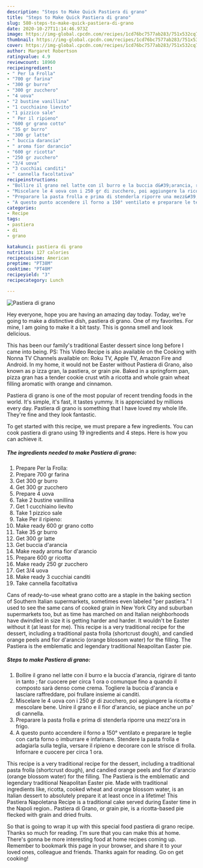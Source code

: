 ```yaml
---
description: "Steps to Make Quick Pastiera di grano"
title: "Steps to Make Quick Pastiera di grano"
slug: 580-steps-to-make-quick-pastiera-di-grano
date: 2020-10-27T11:14:46.973Z
image: https://img-global.cpcdn.com/recipes/1cd76bc7577ab283/751x532cq70/pastiera-di-grano-recipe-main-photo.jpg
thumbnail: https://img-global.cpcdn.com/recipes/1cd76bc7577ab283/751x532cq70/pastiera-di-grano-recipe-main-photo.jpg
cover: https://img-global.cpcdn.com/recipes/1cd76bc7577ab283/751x532cq70/pastiera-di-grano-recipe-main-photo.jpg
author: Margaret Robertson
ratingvalue: 4.9
reviewcount: 18960
recipeingredient:
- " Per la Frolla"
- "700 gr farina"
- "300 gr burro"
- "300 gr zucchero"
- "4 uova"
- "2 bustine vanillina"
- "1 cucchiaino lievito"
- "1 pizzico sale"
- " Per il ripieno"
- "600 gr grano cotto"
- "35 gr burro"
- "300 gr latte"
- " buccia darancia"
- " aroma fior darancio"
- "600 gr ricotta"
- "250 gr zucchero"
- "3/4 uova"
- "3 cucchiai canditi"
- " cannella facoltativa"
recipeinstructions:
- "Bollire il grano nel latte con il burro e la buccia d&#39;arancia, rigirare di tanto in tanto ; far cuocere per circa 1 ora o comunque fino a quando il composto sarà denso come crema. Togliere la buccia d&#39;arancia e lasciare raffreddare, poi frullare insieme ai canditi."
- "Miscelare le 4 uova con i 250 gr di zucchero, poi aggiungere la ricotta e mescolare bene. Unire il grano e il fior d&#39;arancio, se piace anche un po&#39; di cannella."
- "Preparare la pasta frolla e prima di stenderla riporre una mezz&#39;ora in frigo."
- "A questo punto accendere il forno a 150° ventilato e preparare le teglie con carta forno o imburrare e infarinare. Stendere la pasta frolla e adagiarla sulla teglia, versare il ripieno e decorare con le strisce di frolla. Infornare e cuocere per circa 1 ora."
categories:
- Recipe
tags:
- pastiera
- di
- grano

katakunci: pastiera di grano 
nutrition: 127 calories
recipecuisine: American
preptime: "PT38M"
cooktime: "PT40M"
recipeyield: "3"
recipecategory: Lunch

---
```



![Pastiera di grano](https://img-global.cpcdn.com/recipes/1cd76bc7577ab283/751x532cq70/pastiera-di-grano-recipe-main-photo.jpg)

Hey everyone, hope you are having an amazing day today. Today, we're going to make a distinctive dish, pastiera di grano. One of my favorites. For mine, I am going to make it a bit tasty. This is gonna smell and look delicious.

This has been our family&#39;s traditional Easter dessert since long before I came into being. PS: This Video Recipe is also available on the Cooking with Nonna TV Channels available on: Roku TV, Apple TV, Amazon Fire and Android. In my home, it would not be Easter without Pastiera di Grano, also known as p izza gran, la pastiera, or grain pie. Baked in a springform pan, pizza gran has a tender cookie crust wtih a ricotta and whole grain wheat filling aromatic with orange and cinnamon.

Pastiera di grano is one of the most popular of recent trending foods in the world. It's simple, it's fast, it tastes yummy. It is appreciated by millions every day. Pastiera di grano is something that I have loved my whole life. They're fine and they look fantastic.


To get started with this recipe, we must prepare a few ingredients. You can cook pastiera di grano using 19 ingredients and 4 steps. Here is how you can achieve it.

<!--inarticleads1-->

##### The ingredients needed to make Pastiera di grano:

1. Prepare  Per la Frolla:
1. Prepare 700 gr farina
1. Get 300 gr burro
1. Get 300 gr zucchero
1. Prepare 4 uova
1. Take 2 bustine vanillina
1. Get 1 cucchiaino lievito
1. Take 1 pizzico sale
1. Take  Per il ripieno:
1. Make ready 600 gr grano cotto
1. Take 35 gr burro
1. Get 300 gr latte
1. Get  buccia d&#39;arancia
1. Make ready  aroma fior d&#39;arancio
1. Prepare 600 gr ricotta
1. Make ready 250 gr zucchero
1. Get 3/4 uova
1. Make ready 3 cucchiai canditi
1. Take  cannella facoltativa


Cans of ready-to-use wheat grano cotto are a staple in the baking section of Southern Italian supermarkets, sometimes even labeled &#34;per pastiera.&#34; I used to see the same cans of cooked grain in New York City and suburban supermarkets too, but as time has marched on and Italian neighborhoods have dwindled in size it is getting harder and harder. It wouldn&#39;t be Easter without it (at least for me). This recipe is a very traditional recipe for the dessert, including a traditional pasta frolla (shortcrust dough), and candied orange peels and fior d&#39;arancio (orange blossom water) for the filling. The Pastiera is the emblematic and legendary traditional Neapolitan Easter pie. 

<!--inarticleads2-->

##### Steps to make Pastiera di grano:

1. Bollire il grano nel latte con il burro e la buccia d&#39;arancia, rigirare di tanto in tanto ; far cuocere per circa 1 ora o comunque fino a quando il composto sarà denso come crema. Togliere la buccia d&#39;arancia e lasciare raffreddare, poi frullare insieme ai canditi.
1. Miscelare le 4 uova con i 250 gr di zucchero, poi aggiungere la ricotta e mescolare bene. Unire il grano e il fior d&#39;arancio, se piace anche un po&#39; di cannella.
1. Preparare la pasta frolla e prima di stenderla riporre una mezz&#39;ora in frigo.
1. A questo punto accendere il forno a 150° ventilato e preparare le teglie con carta forno o imburrare e infarinare. Stendere la pasta frolla e adagiarla sulla teglia, versare il ripieno e decorare con le strisce di frolla. Infornare e cuocere per circa 1 ora.


This recipe is a very traditional recipe for the dessert, including a traditional pasta frolla (shortcrust dough), and candied orange peels and fior d&#39;arancio (orange blossom water) for the filling. The Pastiera is the emblematic and legendary traditional Neapolitan Easter pie. Made with traditional ingredients like, ricotta, cooked wheat and orange blossom water, is an Italian dessert to absolutely prepare it at least once in a lifetime! This Pastiera Napoletana Recipe is a traditional cake served during Easter time in the Napoli region.. Pastiera di Grano, or grain pie, is a ricotta-based pie flecked with grain and dried fruits. 

So that is going to wrap it up with this special food pastiera di grano recipe. Thanks so much for reading. I'm sure that you can make this at home. There's gonna be more interesting food at home recipes coming up. Remember to bookmark this page in your browser, and share it to your loved ones, colleague and friends. Thanks again for reading. Go on get cooking!

